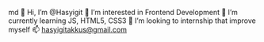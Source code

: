 md
👋 Hi, I’m @Hasyigit 
👀 I’m interested in Frontend Development 
🌱 I’m currently learning JS, HTML5, CSS3 
💞️ I’m looking to internship that improve myself 
📫 hasyigitakkus@gmail.com



